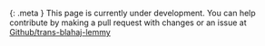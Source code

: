 {: .meta }
This page is currently under development. You can help contribute by making a pull request with changes or an issue at [Github/trans-blahaj-lemmy](https://github.com/trans-blahaj-lemmy/trans-blahaj-lemmy.github.com)